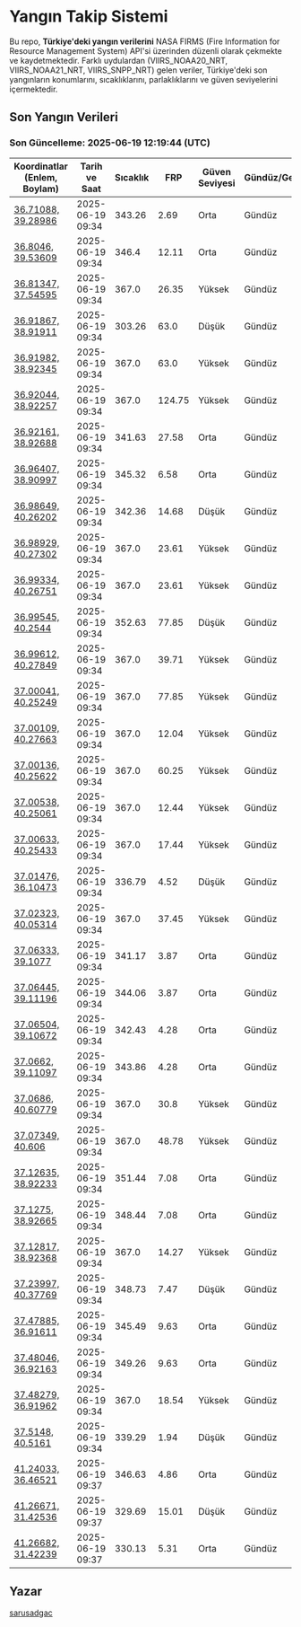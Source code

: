 # Yangın Takip Sistemi

Bu repo, **Türkiye'deki yangın verilerini** NASA FIRMS (Fire Information for Resource Management System) API'si üzerinden düzenli olarak çekmekte ve kaydetmektedir. Farklı uydulardan (VIIRS_NOAA20_NRT, VIIRS_NOAA21_NRT, VIIRS_SNPP_NRT) gelen veriler, Türkiye'deki son yangınların konumlarını, sıcaklıklarını, parlaklıklarını ve güven seviyelerini içermektedir.

## Son Yangın Verileri
### Son Güncelleme: 2025-06-19 12:19:44 (UTC)

| Koordinatlar (Enlem, Boylam) | Tarih ve Saat | Sıcaklık | FRP | Güven Seviyesi | Gündüz/Gece |
|-----------------------------|----------------|----------|-----|----------------|-------------|
| [36.71088, 39.28986](https://www.google.com/maps?q=36.71088,39.28986) | 2025-06-19 09:34 | 343.26 | 2.69 | Orta | Gündüz |
| [36.8046, 39.53609](https://www.google.com/maps?q=36.8046,39.53609) | 2025-06-19 09:34 | 346.4 | 12.11 | Orta | Gündüz |
| [36.81347, 37.54595](https://www.google.com/maps?q=36.81347,37.54595) | 2025-06-19 09:34 | 367.0 | 26.35 | Yüksek | Gündüz |
| [36.91867, 38.91911](https://www.google.com/maps?q=36.91867,38.91911) | 2025-06-19 09:34 | 303.26 | 63.0 | Düşük | Gündüz |
| [36.91982, 38.92345](https://www.google.com/maps?q=36.91982,38.92345) | 2025-06-19 09:34 | 367.0 | 63.0 | Yüksek | Gündüz |
| [36.92044, 38.92257](https://www.google.com/maps?q=36.92044,38.92257) | 2025-06-19 09:34 | 367.0 | 124.75 | Yüksek | Gündüz |
| [36.92161, 38.92688](https://www.google.com/maps?q=36.92161,38.92688) | 2025-06-19 09:34 | 341.63 | 27.58 | Orta | Gündüz |
| [36.96407, 38.90997](https://www.google.com/maps?q=36.96407,38.90997) | 2025-06-19 09:34 | 345.32 | 6.58 | Orta | Gündüz |
| [36.98649, 40.26202](https://www.google.com/maps?q=36.98649,40.26202) | 2025-06-19 09:34 | 342.36 | 14.68 | Düşük | Gündüz |
| [36.98929, 40.27302](https://www.google.com/maps?q=36.98929,40.27302) | 2025-06-19 09:34 | 367.0 | 23.61 | Yüksek | Gündüz |
| [36.99334, 40.26751](https://www.google.com/maps?q=36.99334,40.26751) | 2025-06-19 09:34 | 367.0 | 23.61 | Yüksek | Gündüz |
| [36.99545, 40.2544](https://www.google.com/maps?q=36.99545,40.2544) | 2025-06-19 09:34 | 352.63 | 77.85 | Düşük | Gündüz |
| [36.99612, 40.27849](https://www.google.com/maps?q=36.99612,40.27849) | 2025-06-19 09:34 | 367.0 | 39.71 | Yüksek | Gündüz |
| [37.00041, 40.25249](https://www.google.com/maps?q=37.00041,40.25249) | 2025-06-19 09:34 | 367.0 | 77.85 | Yüksek | Gündüz |
| [37.00109, 40.27663](https://www.google.com/maps?q=37.00109,40.27663) | 2025-06-19 09:34 | 367.0 | 12.04 | Yüksek | Gündüz |
| [37.00136, 40.25622](https://www.google.com/maps?q=37.00136,40.25622) | 2025-06-19 09:34 | 367.0 | 60.25 | Yüksek | Gündüz |
| [37.00538, 40.25061](https://www.google.com/maps?q=37.00538,40.25061) | 2025-06-19 09:34 | 367.0 | 12.44 | Yüksek | Gündüz |
| [37.00633, 40.25433](https://www.google.com/maps?q=37.00633,40.25433) | 2025-06-19 09:34 | 367.0 | 17.44 | Yüksek | Gündüz |
| [37.01476, 36.10473](https://www.google.com/maps?q=37.01476,36.10473) | 2025-06-19 09:34 | 336.79 | 4.52 | Düşük | Gündüz |
| [37.02323, 40.05314](https://www.google.com/maps?q=37.02323,40.05314) | 2025-06-19 09:34 | 367.0 | 37.45 | Yüksek | Gündüz |
| [37.06333, 39.1077](https://www.google.com/maps?q=37.06333,39.1077) | 2025-06-19 09:34 | 341.17 | 3.87 | Orta | Gündüz |
| [37.06445, 39.11196](https://www.google.com/maps?q=37.06445,39.11196) | 2025-06-19 09:34 | 344.06 | 3.87 | Orta | Gündüz |
| [37.06504, 39.10672](https://www.google.com/maps?q=37.06504,39.10672) | 2025-06-19 09:34 | 342.43 | 4.28 | Orta | Gündüz |
| [37.0662, 39.11097](https://www.google.com/maps?q=37.0662,39.11097) | 2025-06-19 09:34 | 343.86 | 4.28 | Orta | Gündüz |
| [37.0686, 40.60779](https://www.google.com/maps?q=37.0686,40.60779) | 2025-06-19 09:34 | 367.0 | 30.8 | Yüksek | Gündüz |
| [37.07349, 40.606](https://www.google.com/maps?q=37.07349,40.606) | 2025-06-19 09:34 | 367.0 | 48.78 | Yüksek | Gündüz |
| [37.12635, 38.92233](https://www.google.com/maps?q=37.12635,38.92233) | 2025-06-19 09:34 | 351.44 | 7.08 | Orta | Gündüz |
| [37.1275, 38.92665](https://www.google.com/maps?q=37.1275,38.92665) | 2025-06-19 09:34 | 348.44 | 7.08 | Orta | Gündüz |
| [37.12817, 38.92368](https://www.google.com/maps?q=37.12817,38.92368) | 2025-06-19 09:34 | 367.0 | 14.27 | Yüksek | Gündüz |
| [37.23997, 40.37769](https://www.google.com/maps?q=37.23997,40.37769) | 2025-06-19 09:34 | 348.73 | 7.47 | Düşük | Gündüz |
| [37.47885, 36.91611](https://www.google.com/maps?q=37.47885,36.91611) | 2025-06-19 09:34 | 345.49 | 9.63 | Orta | Gündüz |
| [37.48046, 36.92163](https://www.google.com/maps?q=37.48046,36.92163) | 2025-06-19 09:34 | 349.26 | 9.63 | Orta | Gündüz |
| [37.48279, 36.91962](https://www.google.com/maps?q=37.48279,36.91962) | 2025-06-19 09:34 | 367.0 | 18.54 | Yüksek | Gündüz |
| [37.5148, 40.5161](https://www.google.com/maps?q=37.5148,40.5161) | 2025-06-19 09:34 | 339.29 | 1.94 | Düşük | Gündüz |
| [41.24033, 36.46521](https://www.google.com/maps?q=41.24033,36.46521) | 2025-06-19 09:37 | 346.63 | 4.86 | Orta | Gündüz |
| [41.26671, 31.42536](https://www.google.com/maps?q=41.26671,31.42536) | 2025-06-19 09:37 | 329.69 | 15.01 | Düşük | Gündüz |
| [41.26682, 31.42239](https://www.google.com/maps?q=41.26682,31.42239) | 2025-06-19 09:37 | 330.13 | 5.31 | Orta | Gündüz |

## Yazar

[sarusadgac](https://x.com/sarusadgac)
